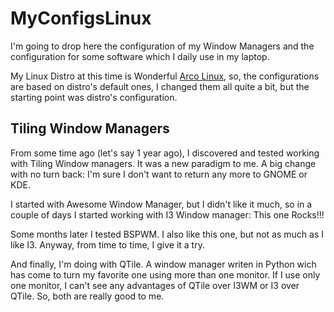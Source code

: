 # MyConfigsLinux
I'm going to drop here the configuration of my Window Managers and the configuration for some software which I daily use in my laptop. 

My Linux Distro at this time is Wonderful [Arco Linux](https://arcolinux.com/), so, the configurations are based on distro's default ones, I changed them all quite a bit, but the starting point was distro's configuration.

## Tiling Window Managers
From some time ago (let's say 1 year ago), I discovered and tested working with Tiling Window managers. It was a new paradigm to me. A big change with no turn back: I'm sure I don't want to return any more to GNOME or KDE.

I started with Awesome Window Manager, but I didn't like it much, so in a couple of days I started working with I3 Window manager: This one Rocks!!!

Some months later I tested BSPWM. I also like this one, but not as much as I like I3. Anyway, from time to time, I give it a try.

And finally, I'm doing with QTile. A window manager writen in Python wich has come to turn my favorite one using more than one monitor. If I use only one monitor, I can't see any advantages of QTile over I3WM or I3 over QTile. So, both are really good to me.

